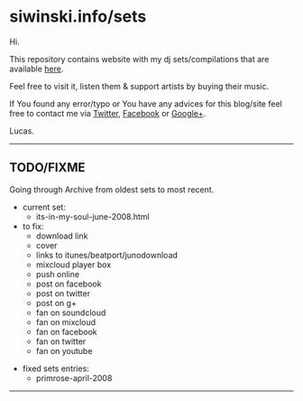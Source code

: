 # siwinski.info/sets #

Hi. 

This repository contains website with my dj sets/compilations that 
are available [here](http://siwinski.info/sets).
 
Feel free to visit it, listen them & support artists by buying their music.

If You found any error/typo or You have any advices for this blog/site feel free 
to contact me via [Twitter](http://twitter.com/lsiwinski), [Facebook](http://facebook.com/siwinski.info) 
or [Google+](https://www.google.com/+%C5%81ukaszSiwi%C5%84ski). 

Lucas.

----

## TODO/FIXME ##

Going through Archive from oldest sets to most recent.

- current set: 
    * its-in-my-soul-june-2008.html 
- to fix:
    - download link
    - cover
    - links to itunes/beatport/junodownload
    - mixcloud player box
    - push online
    - post on facebook
    - post on twitter
    - post on g+
    - fan on soundcloud
    - fan on mixcloud
    - fan on facebook
    - fan on twitter
    - fan on youtube

* fixed sets entries:
    * primrose-april-2008

----

